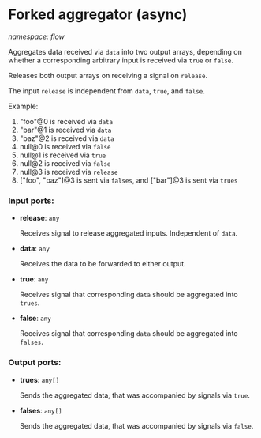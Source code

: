 # Forked aggregator (async)

_namespace: flow_

Aggregates data received via `data` into two output arrays, depending on whether a corresponding arbitrary input is received via `true` or `false`.

Releases both output arrays on receiving a signal on `release`.

The input `release` is independent from `data`, `true`, and `false`.

Example:
1. "foo"@0 is received via `data`
2. "bar"@1 is received via `data`
3. "baz"@2 is received via `data`
4. null@0 is received via `false`
5. null@1 is received via `true`
6. null@2 is received via `false`
7. null@3 is received via `release`
8. ["foo", "baz"]@3 is sent via `falses`, and ["bar"]@3 is sent via `trues`

### Input ports:

* __release__: ` any `

    Receives signal to release aggregated inputs. Independent of `data`.


* __data__: ` any `

    Receives the data to be forwarded to either output.


* __true__: ` any `

    Receives signal that corresponding `data` should be aggregated into `trues`.


* __false__: ` any `

    Receives signal that corresponding `data` should be aggregated into `falses`.

### Output ports:

* __trues__: ` any[] `

    Sends the aggregated data, that was accompanied by signals via `true`.


* __falses__: ` any[] `

    Sends the aggregated data, that was accompanied by signals via `false`.

